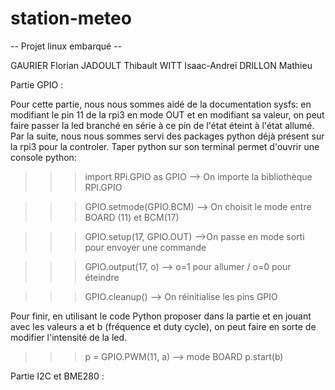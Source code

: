 # station-meteo

 -- Projet linux embarqué --

GAURIER Florian
JADOULT Thibault
WITT Isaac-Andreï
DRILLON Mathieu

Partie GPIO :

Pour cette partie, nous nous sommes aidé de la documentation sysfs: en modifiant le pin 11 de la rpi3 en mode OUT et en modifiant sa valeur, on peut faire passer la led branché en série à ce pin de l'état éteint à l'état allumé.
Par la suite, nous nous sommes servi des packages python déjà présent sur la rpi3 pour la controler. Taper python sur son terminal permet d'ouvrir une console python:

>>> import RPi.GPIO as GPIO --> On importe la bibliothèque RPI.GPIO

>>> GPIO.setmode(GPIO.BCM) --> On choisit le mode entre BOARD (11) et BCM(17)
	
>>> GPIO.setup(17, GPIO.OUT) -->On passe en mode sorti pour envoyer une commande
	
>>> GPIO.output(17, o) --> o=1 pour allumer / o=0 pour éteindre
	
>>> GPIO.cleanup() --> On réinitialise les pins GPIO

Pour finir, en utilisant le code Python proposer dans la partie et en jouant avec les valeurs a et b (fréquence et duty cycle), on peut faire en sorte de modifier l'intensité de la led.
>>> p = GPIO.PWM(11, a) --> mode BOARD
>>> p.start(b)

Partie I2C et BME280 :
